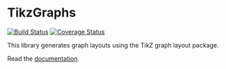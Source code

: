 # TikzGraphs

[![Build Status](https://travis-ci.org/JuliaTeX/TikzGraphs.jl.svg)](https://travis-ci.org/JuliaTeX/TikzGraphs.jl)
[![Coverage Status](https://coveralls.io/repos/github/JuliaTeX/TikzGraphs.jl/badge.svg?branch=master)](https://coveralls.io/github/JuliaTeX/TikzGraphs.jl?branch=master)

This library generates graph layouts using the TikZ graph layout package.

Read the [documentation](http://nbviewer.ipython.org/github/JuliaTeX/TikzGraphs.jl/blob/master/doc/TikzGraphs.ipynb).
